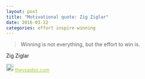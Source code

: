 ```yaml
---
layout: post
title: "Motivational quote: Zig Ziglar"
date: 2016-03-22
categories: effort inspire winning
---
```

> Winning is not everything, but the effort to win is.

Zig Ziglar

<span style="z-index:50;font-size:0.9em;"><img src="https://theysaidso.com/branding/theysaidso.png" height="20" width="20" alt="theysaidso.com"/><a href="https://theysaidso.com" title="Powered by quotes from theysaidso.com" style="color: #9fcc25; margin-left: 4px; vertical-align: middle;">theysaidso.com</a></span>
